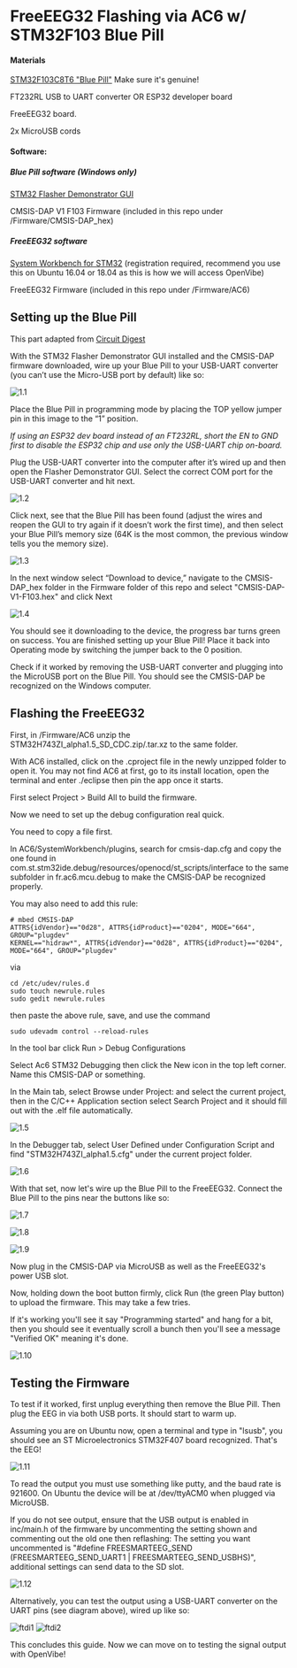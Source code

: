 # FreeEEG32 Flashing via AC6 w/ STM32F103 Blue Pill

#### Materials

[STM32F103C8T6 "Blue Pill"](https://stm32-base.org/boards/STM32F103C8T6-Blue-Pill.html)
Make sure it's genuine!

FT232RL USB to UART converter OR ESP32 developer board

FreeEEG32 board.

2x MicroUSB cords

#### Software:

##### Blue Pill software (Windows only)
[STM32 Flasher Demonstrator GUI](https://www.st.com/en/development-tools/flasher-stm32.html)

CMSIS-DAP V1 F103 Firmware (included in this repo under /Firmware/CMSIS-DAP_hex)

##### FreeEEG32 software
[System Workbench for STM32](https://www.openstm32.org/System%2BWorkbench%2Bfor%2BSTM32) (registration required, recommend you use this on Ubuntu 16.04 or 18.04 as this is how we will access OpenVibe)

FreeEEG32 Firmware (included in this repo under /Firmware/AC6)


## Setting up the Blue Pill

This part adapted from [Circuit Digest](https://circuitdigest.com/microcontroller-projects/programming-stm32f103c8-board-using-usb-port)

With the STM32 Flasher Demonstrator GUI installed and the CMSIS-DAP firmware downloaded, wire up your Blue Pill to your USB-UART converter 
(you can’t use the Micro-USB port by default) like so:

![1.1](images/1.1.png)

Place the Blue Pill in programming mode by placing the TOP yellow jumper pin in this image to the “1” position.

*If using an ESP32 dev board instead of an FT232RL, short the EN to GND first to disable the ESP32 chip and use only the USB-UART chip on-board.*

Plug the USB-UART converter into the computer after it’s wired up and then open the Flasher Demonstrator GUI. Select the correct COM port 
for the USB-UART converter and hit next.

![1.2](images/1.2.png)

Click next, see that the Blue Pill has been found (adjust the wires and reopen the GUI to try again if it doesn’t work the first time), 
and then select your Blue Pill’s memory size (64K is the most common, the previous window tells you the memory size). 

![1.3](images/1.3.png)

In the next window select “Download to device,” navigate to the CMSIS-DAP_hex folder in the Firmware folder of this repo and select "CMSIS-DAP-V1-F103.hex" and click Next

![1.4](images/1.4.png)

You should see it downloading to the device, the progress bar turns green on success. You are finished setting up your Blue Pill! Place it back into Operating mode by switching the jumper back to the 0 position.

Check if it worked by removing the USB-UART converter and plugging into the MicroUSB port on the Blue Pill. You should see the CMSIS-DAP be recognized on the Windows computer.


## Flashing the FreeEEG32

First, in /Firmware/AC6 unzip the STM32H743ZI_alpha1.5_SD_CDC.zip/.tar.xz
to the same folder.

With AC6 installed, click on the .cproject file in the newly unzipped folder 
to open it. You may not find AC6 at first, go to its install location, open the terminal and enter ./eclipse then pin the app once it starts.

First select Project > Build All to build the firmware.

Now we need to set up the debug configuration real quick. 

You need to copy a file first.

In AC6/SystemWorkbench/plugins, search for cmsis-dap.cfg and copy the one found in com.st.stm32ide.debug/resources/openocd/st_scripts/interface to the same subfolder in fr.ac6.mcu.debug to make the CMSIS-DAP be recognized properly.

You may also need to add this rule:
```
# mbed CMSIS-DAP
ATTRS{idVendor}=="0d28", ATTRS{idProduct}=="0204", MODE="664", GROUP="plugdev"
KERNEL=="hidraw*", ATTRS{idVendor}=="0d28", ATTRS{idProduct}=="0204", MODE="664", GROUP="plugdev"
```

via

```
cd /etc/udev/rules.d
sudo touch newrule.rules
sudo gedit newrule.rules
```

then paste the above rule, save, and use the command

`sudo udevadm control --reload-rules`

In the tool bar click Run > Debug Configurations

Select Ac6 STM32 Debugging then click the New icon in the top left corner. Name this CMSIS-DAP or something.

In the Main tab, select Browse under Project: and select the current project, then in the C/C++ Application section select Search Project and it should fill out with the .elf file automatically.

![1.5](images/1.5.png)

In the Debugger tab, select User Defined under Configuration Script and find "STM32H743ZI_alpha1.5.cfg" under the current project folder.

![1.6](images/1.6.png)

With that set, now let's wire up the Blue Pill to the FreeEEG32. Connect the Blue Pill to the pins near the buttons like so:

![1.7](images/1.7.jpg)

![1.8](images/1.8.jpg)

![1.9](images/1.9.jpg)

Now plug in the CMSIS-DAP via MicroUSB as well as the FreeEEG32's power USB slot.

Now, holding down the boot button firmly, click Run (the green Play button) to upload the firmware. This may take a few tries.

If it's working you'll see it say "Programming started" and hang for a bit,
then you should see it eventually scroll a bunch then you'll see a message "Verified OK" meaning it's done.

![1.10](images/1.10.png)

## Testing the Firmware

To test if it worked, first unplug everything then remove the Blue Pill. Then plug the EEG in via both USB ports. It should start to warm up.

Assuming you are on Ubuntu now, open a terminal and type in "lsusb", you should see an ST Microelectronics STM32F407 board recognized. That's the EEG!

![1.11](images/1.11.png)

To read the output you must use something like putty, and the baud rate is 921600. On Ubuntu the device will be at /dev/ttyACM0 when plugged via MicroUSB.

If you do not see output, ensure that the USB output is enabled in inc/main.h of the firmware by uncommenting the setting shown and commenting out the old one then reflashing:
The setting you want uncommented is "#define FREESMARTEEG_SEND (FREESMARTEEG_SEND_UART1 | FREESMARTEEG_SEND_USBHS)", additional settings can send data to the SD slot.

![1.12](images/1.12.jpg)

Alternatively, you can test the output using a USB-UART converter on the UART pins (see diagram above), wired up like so:

![ftdi1](images/ftdi1.jpg)
![ftdi2](images/ftdi2.jpg)


This concludes this guide. Now we can move on to testing the signal output with OpenVibe!









